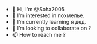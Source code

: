 - 👋 Hi, I’m @Soha2005
- 👀 I’m interested in похмелье.
- 🌱 I’m currently learning я дед.
- 💞️ I’m looking to collaborate on ?
- 📫 How to reach me ?

<!---
Soha2005/Soha2005 is a ✨ special ✨ repository because its `README.md` (this file) appears on your GitHub profile.
You can click the Preview link to take a look at your changes.
--->
